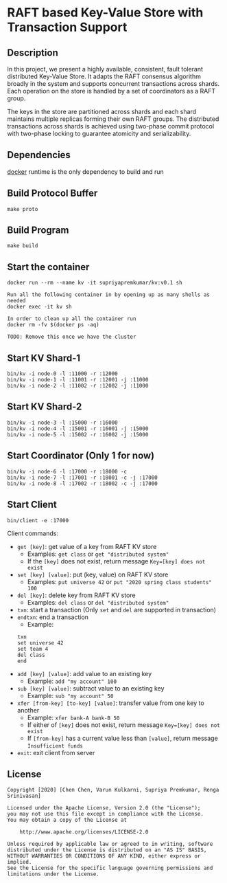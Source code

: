 # RAFT based Key-Value Store with Transaction Support

## Description
In this project, we present a highly available, consistent, fault tolerant distributed Key-Value Store. 
It adapts the RAFT consensus algorithm broadly in the system and supports concurrent transactions across shards. 
Each operation on the store is handled by a set of coordinators as a RAFT group. 

The keys in the store are partitioned across shards and each shard maintains multiple replicas forming their own RAFT groups. 
The distributed transactions across shards is achieved using two-phase commit protocol with two-phase locking to guarantee atomicity and serializability.

## Dependencies
[docker](https://docs.docker.com/get-docker/) runtime is the only dependency to build and run



## Build Protocol Buffer
```
make proto
```

## Build Program
```
make build
```

## Start the container
```
docker run --rm --name kv -it supriyapremkumar/kv:v0.1 sh

Run all the following container in by opening up as many shells as needed
docker exec -it kv sh

In order to clean up all the container run
docker rm -fv $(docker ps -aq)

TODO: Remove this once we have the cluster
```
## Start KV Shard-1
```
bin/kv -i node-0 -l :11000 -r :12000
bin/kv -i node-1 -l :11001 -r :12001 -j :11000 
bin/kv -i node-2 -l :11002 -r :12002 -j :11000
```

## Start KV Shard-2
```
bin/kv -i node-3 -l :15000 -r :16000
bin/kv -i node-4 -l :15001 -r :16001 -j :15000 
bin/kv -i node-5 -l :15002 -r :16002 -j :15000
```

## Start Coordinator (Only 1 for now)
```
bin/kv -i node-6 -l :17000 -r :18000 -c
bin/kv -i node-7 -l :17001 -r :18001 -c -j :17000
bin/kv -i node-8 -l :17002 -r :18002 -c -j :17000
```

## Start Client
```
bin/client -e :17000
```
Client commands:
- `get [key]`: get value of a key from RAFT KV store
  - Examples: `get class` or `get "distributed system"`
  - If the `[key]` does not exist, return message `Key=[key] does not exist`
- `set [key] [value]`: put (key, value) on RAFT KV store
  - Examples: `put universe 42` or `put "2020 spring class students" 100`
- `del [key]`: delete key from RAFT KV store
  - Examples: `del class` or `del "distributed system"`
- `txn`: start a transaction (Only `set` and `del` are supported in transaction)
- `endtxn`: end a transaction
  - Example:
   ```bazaar
   txn 
   set universe 42
   set team 4
   del class
   end
   ```
- `add [key] [value]`: add value to an existing key 
  - Example: `add "my account" 100`
- `sub [key] [value]`: subtract value to an existing key 
  - Example: `sub "my account" 50`
- `xfer [from-key] [to-key] [value]`: transfer value from one key to another
  - Example: `xfer bank-A bank-B 50` 
  - If either of `[key]` does not exist, return message `Key=[key] does not exist`  
  - If `[from-key]` has a current value less than `[value]`, return message `Insufficient funds`
- `exit`: exit client from server


## License

    Copyright [2020] [Chen Chen, Varun Kulkarni, Supriya Premkumar, Renga Srinivasan]

    Licensed under the Apache License, Version 2.0 (the "License");
    you may not use this file except in compliance with the License.
    You may obtain a copy of the License at

        http://www.apache.org/licenses/LICENSE-2.0

    Unless required by applicable law or agreed to in writing, software
    distributed under the License is distributed on an "AS IS" BASIS,
    WITHOUT WARRANTIES OR CONDITIONS OF ANY KIND, either express or implied.
    See the License for the specific language governing permissions and
    limitations under the License.